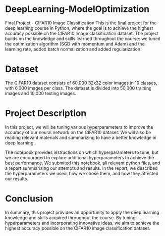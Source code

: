 # DeepLearning-ModelOptimization
Final Project - CIFAR10 Image Classification
This is the final project for the deep learning course in Python, where the goal is to achieve the highest accuracy possible on the CIFAR10 image classification dataset. The project builds on the knowledge and skills learned throughout the course: we tuned the optimization algorithm (SGD with momentum and Adam) and the learning rate, added batch normalization and added regularization.

# Dataset
The CIFAR10 dataset consists of 60,000 32x32 color images in 10 classes, with 6,000 images per class. The dataset is divided into 50,000 training images and 10,000 testing images.

# Project Description
 In this project, we will be tuning various hyperparameters to improve the accuracy of our neural network on the CIFAR10 dataset. We will also be reading relevant   materials and summarizing to have a better knowledge in deep learning.

 The notebook provides instructions on which hyperparameters to tune, but we are encouraged to explore additional hyperparameters to achieve the best performance.
 We submited this notebook, all relevant python files, and a report summarizing our attempts and results. In the report, we described the hyperparameters we used, how we chose them, and how they affected our results.

# Conclusion
In summary, this project provides an opportunity to apply the deep learning knowledge and skills acquired throughout the course. By tuning hyperparameters and incorporating innovative ideas, we aim to achieve the highest accuracy possible on the CIFAR10 image classification dataset.
